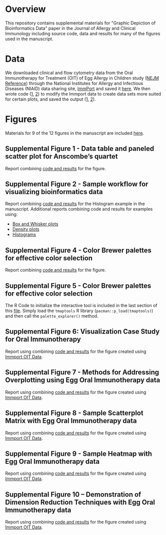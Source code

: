 # Overview
This repository contains supplemental materials for "Graphic Depiction of Bioinformatics Data" paper in the Journal of Allergy and Clinical Immunology including source code, data and results for many of the figures used in the manuscript. 

# Data
We downloaded clinical and flow cytometry data from the Oral Immunotherapy for Treatment (OIT) of Egg Allergy in Children study ([NEJM Reference](http://www.nejm.org/doi/full/10.1056/nejmoa1200435)) through the National Institutes for Allergy and Infectious Diseases (NIAID) data sharing site, [ImmPort](http://www.immport.org/immport-open/public/study/study/displayStudyDetail/SDY218) and saved it [here](https://github.com/RhoInc/JACI-BioinformaticsGraphics/tree/master/figures). We then wrote code ([1](https://github.com/RhoInc/JACI-BioinformaticsGraphics/blob/master/data/derive/egg_baso_data.R), [2](https://github.com/RhoInc/JACI-BioinformaticsGraphics/blob/master/data/derive/egg_flow_data.RDS)) to modify the Immport data to create data sets more suited for certain plots, and saved the output ([1](https://github.com/RhoInc/JACI-BioinformaticsGraphics/blob/master/data/derive/egg_baso_data.RDS), [2](https://github.com/RhoInc/JACI-BioinformaticsGraphics/blob/master/data/derive/egg_flow_data.RDS)).  

# Figures
Materials for 9 of the 12 figures in the manuscript are included [here](https://github.com/RhoInc/JACI-BioinformaticsGraphics/tree/master/figures). 

## Supplemental Figure 1 - Data table and paneled scatter plot for Anscombe’s quartet

Report combining [code and results](https://github.com/RhoInc/JACI-BioinformaticsGraphics/blob/master/figures/SupplementalFigure01_anscombe/anscombe.md) for the figure. 

## Supplemental Figure 2 - Sample workflow for visualizing bioinformatics data

Report combining [code and results](https://github.com/RhoInc/JACI-BioinformaticsGraphics/blob/master/figures/SupplementalFigure02_WorkflowExamples/histograms/histograms.md) for the Histogram example in the manuscript. Additional reports combining code and results for examples using:
- [Box and Whisker plots](https://github.com/RhoInc/JACI-BioinformaticsGraphics/blob/master/figures/SupplementalFigure02_WorkflowExamples/bwplot/bwplot.md)
- [Density plots](https://github.com/RhoInc/JACI-BioinformaticsGraphics/blob/master/figures/SupplementalFigure02_WorkflowExamples/densityplot/densityplot.md)
- [Histograms](https://github.com/RhoInc/JACI-BioinformaticsGraphics/blob/master/figures/SupplementalFigure02_WorkflowExamples/histograms/histograms.md)

## Supplemental Figure 4 - Color Brewer palettes for effective color selection

Report combining [code and results](https://github.com/RhoInc/JACI-BioinformaticsGraphics/blob/master/figures/SupplementalFigure04_ColorBrewer/ColorBrewer.md) for the figure.
 
## Supplemental Figure 5 - Color Brewer palettes for effective color selection
 
The R Code to initialize the interactive tool is included in the last section of this [file](https://github.com/RhoInc/JACI-BioinformaticsGraphics/blob/master/figures/SupplementalFigure04_ColorBrewer/ColorBrewer.md). Simply load the `tmaptools` R library (`pacman::p_load(tmaptools)`) and then call the `palette_explorer()` method. 

## Supplemental Figure 6: Visualization Case Study for Oral Immunotherapy

Report using combining [code and results](https://github.com/RhoInc/JACI-BioinformaticsGraphics/blob/master/figures/SupplementalFigure06_ClinicalCaseStudy/clinical.md) for the figure created using [Immport OIT Data](#Data).
 
## Supplemental Figure 7 - Methods for Addressing Overplotting using Egg Oral Immunotherapy data

Report using combining [code and results](https://github.com/RhoInc/JACI-BioinformaticsGraphics/blob/master/figures/SupplementalFigure07_Overplotting/flow.md) for the figure created using [Immport OIT Data](#Data).

## Supplemental Figure 8 - Sample Scatterplot Matrix with Egg Oral Immunotherapy data

Report using combining [code and results](https://github.com/RhoInc/JACI-BioinformaticsGraphics/tree/master/figures/SupplementalFigure08_ScatterPlotMatrix) for the figure created using [Immport OIT Data](#Data).

## Supplemental Figure 9 - Sample Heatmap with Egg Oral Immunotherapy data

Report using combining [code and results](https://github.com/RhoInc/JACI-BioinformaticsGraphics/blob/master/figures/SupplementalFigure09_Heatmap/levelplot.md) for the figure created using [Immport OIT Data](#Data).

## Supplemental Figure 10 – Demonstration of Dimension Reduction Techniques with Egg Oral Immunotherapy data

Report using combining [code and results](https://github.com/RhoInc/JACI-BioinformaticsGraphics/blob/master/figures/SupplementalFigure10_PCA/pca.md) for the figure created using [Immport OIT Data](#Data).
